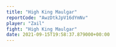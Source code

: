```yaml
---
title: "High King Maulgar"
reportCode: "AwzDtkJpV16dYmNv"
player: "Zail"
fight: "High King Maulgar"
date: 2021-09-15T19:58:37.879000+00:00
---
```

